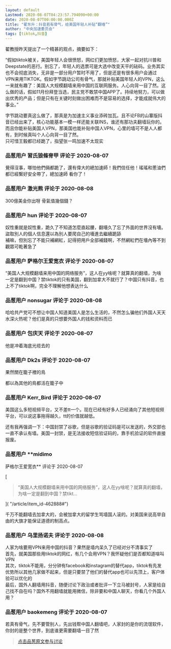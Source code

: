```yaml
---
layout: default
Lastmod: 2020-08-07T04:23:57.794090+00:00
date: 2020-08-07T00:00:00.000Z
title: "翟东升：抖音若有骨气，给美国年轻人补贴“翻墙”"
author: "中央加速委员会"
tags: [tiktok,抖音]
---
```


翟教授昨天提出了一个精甚的观点，摘要如下：  
  
“假如tiktok被关，美国年轻人会很愤怒，网红们更加愤怒，大家一起对抗川普和Deepstate的恶行。别忘了，年轻人的选票可是大选中改变天平的砝码。业务其实也不会彻底消失，无非是一部分用户暂时不用了，但是还是有很多用户会通过VPN来用TIKTOK。假如字节跳动公司有骨气，那就补贴美国年轻人的VPN，这么一来就有趣了：美国人大规模翻墙来用中国的互联网服务。人心向背一目了然。这么做的话，假如11月份拜登当选，民主党不敢禁中国APP了。持续地努力，可以做出优秀的产品；但是只有在关键时刻做出困难而不是容易的选择，才能成就伟大的事业。”  
  
字节跳动要真这么做了，那真是为加速主义事业添砖加瓦。且不论FB的山寨版抖音已经出来了，核心功能基本一模一样还能关联INS，谁还有那功夫翻墙玩你的。而且你能补贴美国人VPN，那美国也能补贴中国人VPN，心里的墙可不是人人都有，到时候真叫个人心向背一目了然。  
只可惜王毅都已经跪了，指望张一鸣加速不太现实

            
### 品葱用户 **習氏狼條脊甲** 评论于 2020-08-07
        
覺得沒事，哪怕他們倆都跪了，還有偉大的總加速師！我們信任他！瑤瑤和蔥油們都已經繫好安全帶了，總加速師 看你了！
        


            
### 品葱用户 **激光熊** 评论于 2020-08-08
        
300億美金你出呀 骨氣值幾個錢？
        


            
### 品葱用户 **hun** 评论于 2020-08-07
        
奴性重就是奴性重，跪久了不知道怎麼直起腰，翻墻久了忘了外面的世界沒有墻。盜取別人的個人信息還以為別人要爬自己的墻進去繼續跪舔  
補嘛，但別忘了不能只補網紅，記得把用戶全部補錢啊，不然網紅們在墻內等不到觀眾可乾著急了
        


            
### 品葱用户 **萨格尔王爱宽衣** 评论于 2020-08-07
        
“美国人大规模翻墙来用中国的网络服务”，这人在yy啥呢？就算真的翻墙，为啥一定是翻到中国？禁tiktok的只有美国，翻到加拿大不就行了？中国只有抖音，也上不了tiktok啊，完全不理解他想表达什么
        


            
### 品葱用户 **nonsugar** 评论于 2020-08-08
        
哈哈共产党可不想让中国人知道美国人是怎么生活的，不然怎么骗他们外国人天天水深火热呢？他们是真的只想要外国人的钱和资料而已
        


            
### 品葱用户 **包庆天** 评论于 2020-08-07
        
他是冲着海底光缆去的
        


            
### 品葱用户 **Dk2s** 评论于 2020-08-07
        
果然關在籠子裡的鳥  
  
都以為其他的鳥都活在籠子中
        


            
### 品葱用户 **Kerr_Bird** 评论于 2020-08-07
        
美国这么多短视频平台，又不差tt一个。现在已经有好多人已经涌向了其他短视频平台，可以说这事拖得越久，tt的价值就越低。  
  
还有我再强调一下：中国封禁了谷歌，但是谷歌的验证码是可以发送的，外交部也一直不承认有墙。美国一封禁，是无法接收短信验证码的，靠手机验证的软件直接报废。
        


            
### 品葱用户 **midimo 
萨格尔王爱宽衣** 评论于 2020-08-07
        
[

> “美国人大规模翻墙来用中国的网络服务”，这人在yy啥呢？就算真的翻墙，为啥一定是翻到中国？禁tikt...

]( "/article/item_id-462888#")  
  
千万不能翻墙去加拿大的，会被加拿大的留学生骂墙国人滚的。对美国来说高举自由的大旗才能保证道德的制高点。
        


            
### 品葱用户 **乌里扬诺夫** 评论于 2020-08-08
        
人家为啥要用VPN来用中国的抖音？果然是墙内呆久了已经对分不清事实了  
首先，就美国那些用tiktok的网红，有几个会用VPN？我怀疑他们是否都知道啥叫VPN  
其次，tiktok不能用，分分钟有facebook和instagram的替代app，tiktok有先发优势所以其他几家做不起来，但是只要禁了他们的替代app也可以先顶上，客户体验可以优化的  
最后，国外人翻墙用抖音，随便讨论下政治或者批评一下立马被封号，人家是给自己找不自在吗？国外不用翻墙就能用微信，除非要和中国人聊天，你看几个外国人用？
        


            
### 品葱用户 **baokemeng** 评论于 2020-08-07
        
若真有骨气，先不要管别人，先出钱帮中国人翻墙吧，人家封的是你的流氓软件，你封的是整个世界，到底谁更需要翻墙一目了然
        






> [点击品葱原文参与讨论](https://pincong.rocks/article/22614)

